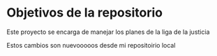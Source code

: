 # Objetivos de la repositorio

Este proyecto se encarga de manejar los planes de la liga de la justicia


Estos cambios son nuevooooos desde mi repositoirio local


